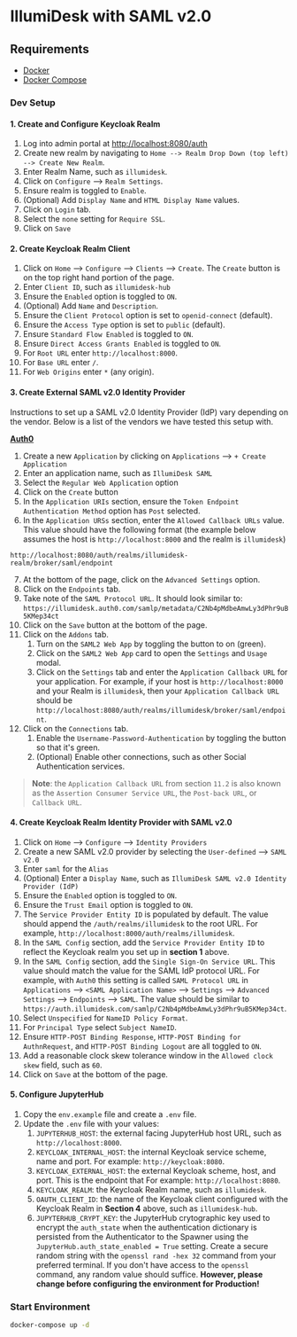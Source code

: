 # IllumiDesk with SAML v2.0

## Requirements

- [Docker](https://docs.docker.com/get-docker/)
- [Docker Compose](https://docs.docker.com/compose/install/)

### Dev Setup

#### 1. Create and Configure Keycloak Realm

1. Log into admin portal at [http://localhost:8080/auth]([http://localhost:8080/auth)
2. Create new realm by navigating to `Home --> Realm Drop Down (top left) --> Create New Realm`.
3. Enter Realm Name, such as `illumidesk`.
4. Click on `Configure` --> `Realm Settings`.
5. Ensure realm is toggled to `Enable`.
6. (Optional) Add `Display Name` and `HTML Display Name` values.
7. Click on `Login` tab.
8. Select the `none` setting for `Require SSL`.
9. Click on `Save`

#### 2. Create Keycloak Realm Client

1. Click on `Home` --> `Configure` --> `Clients` --> `Create`. The `Create` button is on the top right hand portion of the page.
2. Enter `Client ID`, such as `illumidesk-hub`
3. Ensure the `Enabled` option is toggled to `ON`.
4. (Optional) Add `Name` and `Description`.
5. Ensure the `Client Protocol` option is set to `openid-connect` (default).
6. Ensure the `Access Type` option is set to `public` (default).
7. Ensure `Standard Flow Enabled` is toggled to `ON`.
8. Ensure `Direct Access Grants Enabled` is toggled to `ON`.
9. For `Root URL` enter `http://localhost:8000`.
10. For `Base URL` enter `/`.
11. For `Web Origins` enter `*` (any origin).

#### 3. Create External SAML v2.0 Identity Provider

Instructions to set up a SAML v2.0 Identity Provider (IdP) vary depending on the vendor. Below is a list of the vendors we have tested this setup with.

**[Auth0](https://auth0.com)**

1. Create a new `Application` by clicking on `Applications` --> `+ Create Application`
2. Enter an application name, such as `IllumiDesk SAML`
3. Select the `Regular Web Application` option
4. Click on the `Create` button
5. In the `Application URIs` section, ensure the `Token Endpoint Authentication Method` option has `Post` selected.
6. In the `Application URSs` section, enter the `Allowed Callback URLs` value. This value should have the following format (the example below assumes the host is `http://localhost:8000` and the realm is `illumidesk`)

```
http://localhost:8080/auth/realms/illumidesk-realm/broker/saml/endpoint
```

7. At the bottom of the page, click on the `Advanced Settings` option.
8. Click on the `Endpoints` tab.
9. Take note of the `SAML Protocol URL`. It should look similar to: `https://illumidesk.auth0.com/samlp/metadata/C2Nb4pMdbeAmwLy3dPhr9uB5KMep34ct`
10. Click on the `Save` button at the bottom of the page.
11. Click on the `Addons` tab.
    1.  Turn on the `SAML2 Web App` by toggling the button to on (green).
    2.  Click on the `SAML2 Web App` card to open the `Settings` and `Usage` modal.
    3.  Click on the `Settings` tab and enter the `Application Callback URL` for your application. For example, if your host is `http://localhost:8000` and your Realm is `illumidesk`, then your `Application Callback URL` should be `http://localhost:8080/auth/realms/illumidesk/broker/saml/endpoint`.
12. Click on the `Connections` tab.
    1.  Enable the `Username-Password-Authentication` by toggling the button so that it's green.
    2.  (Optional) Enable other connections, such as other Social Authentication services.

> **Note**: the `Application Callback URL` from section `11.2` is also known as the `Assertion Consumer Service URL`, the `Post-back URL`, or `Callback URL`.

#### 4. Create Keycloak Realm Identity Provider with SAML v2.0

1. Click on `Home` --> `Configure` --> `Identity Providers`
2. Create a new SAML v2.0 provider by selecting the `User-defined` --> `SAML v2.0`
3. Enter `saml` for the `Alias`
4. (Optional) Enter a `Display Name`, such as `IllumiDesk SAML v2.0 Identity Provider (IdP)`
5. Ensure the `Enabled` option is toggled to `ON`.
6. Ensure the `Trust Email` option is toggled to `ON`.
7. The `Service Provider Entity ID` is populated by default. The value should append the `/auth/realms/illumidesk` to the root URL. For example, `http://localhost:8000/auth/realms/illumidesk`.
8. In the `SAML Config` section, add the `Service Provider Entity ID` to reflect the Keycloak realm you set up in **section 1** above.
9. In the `SAML Config` section, add the `Single Sign-On Service URL`. This value should match the value for the SAML IdP protocol URL. For example, with `Auth0` this setting is called `SAML Protocol URL` in `Applications` --> `<SAML Application Name>` --> `Settings` --> `Advanced Settings` --> `Endpoints` --> `SAML`. The value should be similar to `https://auth.illumidesk.com/samlp/C2Nb4pMdbeAmwLy3dPhr9uB5KMep34ct`.
10. Select `Unspecified` for `NameID Policy Format`.
11. For `Principal Type` select `Subject NameID`.
12. Ensure `HTTP-POST Binding Response`, `HTTP-POST Binding for AuthnRequest`, and `HTTP-POST Binding Logout` are all toggled to `ON`.
13. Add a reasonable clock skew tolerance window in the `Allowed clock skew` field, such as `60`.
14. Click on `Save` at the bottom of the page.

#### 5. Configure JupyterHub

1. Copy the `env.example` file and create a `.env` file.
3. Update the `.env` file with your values:
   1. `JUPYTERHUB_HOST`: the external facing JupyterHub host URL, such as `http://localhost:8000`.
   2. `KEYCLOAK_INTERNAL_HOST`: the internal Keycloak service scheme, name and port. For example: `http://keycloak:8080`.
   3. `KEYCLOAK_EXTERNAL_HOST`: the external Keycloak scheme, host, and port. This is the endpoint that For example:  `http://localhost:8080`.
   4. `KEYCLOAK_REALM`: the Keycloak Realm name, such as `illumidesk`.
   5. `OAUTH_CLIENT_ID`: the name of the Keycloak client configured with the Keycloak Realm in **Section 4** above, such as `illumidesk-hub`.
   6. `JUPYTERHUB_CRYPT_KEY`: the JupyterHub crytographic key used to encrypt the `auth_state` when the authentication dictionary is persisted from the Authenticator to the Spawner using the `JupyterHub.auth_state_enabled = True` setting. Create a secure random string with the `openssl rand -hex 32` command from your preferred terminal. If you don't have access to the `openssl` command, any random value should suffice. **However, please change before configuring the environment for Production!**

### Start Environment

```bash
docker-compose up -d
```